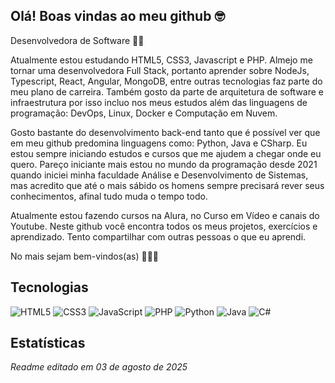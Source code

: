 ## Olá! Boas vindas ao meu github 🤓

Desenvolvedora de Software 👩‍💻

Atualmente estou estudando HTML5, CSS3, Javascript e PHP. Almejo me tornar uma desenvolvedora Full Stack, portanto aprender sobre NodeJs, Typescript, React, Angular, MongoDB, entre outras tecnologias faz parte do meu plano de carreira. Também gosto da parte de arquitetura de software e infraestrutura por isso incluo nos meus estudos além das linguagens de programação: DevOps, Linux, Docker e Computação em Nuvem.

Gosto bastante do desenvolvimento back-end tanto que é possível ver que em meu github predomina linguagens como: Python, Java e CSharp. Eu estou sempre iniciando estudos e cursos que me ajudem a chegar onde eu quero. Pareço iniciante mais estou no mundo da programação desde 2021 quando iniciei minha faculdade Análise e Desenvolvimento de Sistemas, mas acredito que até o mais sábido os homens sempre precisará rever seus conhecimentos, afinal tudo muda o tempo todo.

Atualmente estou fazendo cursos na Alura, no Curso em Vídeo e canais do Youtube. Neste github você encontra todos os meus projetos, exercícios e aprendizado. Tento compartilhar com outras pessoas o que eu aprendi.

No mais sejam bem-vindos(as) 👩‍💻🤓

## Tecnologias

![HTML5](https://img.shields.io/badge/html5-%23E34F26.svg?style=for-the-badge&logo=html5&logoColor=white)
![CSS3](https://img.shields.io/badge/css3-%231572B6.svg?style=for-the-badge&logo=css3&logoColor=white)
![JavaScript](https://img.shields.io/badge/javascript-%23323330.svg?style=for-the-badge&logo=javascript&logoColor=%23F7DF1E)
![PHP](https://img.shields.io/badge/php-%23777BB4.svg?style=for-the-badge&logo=php&logoColor=white)
![Python](https://img.shields.io/badge/python-3670A0?style=for-the-badge&logo=python&logoColor=ffdd54)
![Java](https://img.shields.io/badge/java-%23ED8B00.svg?style=for-the-badge&logo=openjdk&logoColor=white)
![C#](https://img.shields.io/badge/c%23-%23239120.svg?style=for-the-badge&logo=csharp&logoColor=white)

## Estatísticas

_Readme editado em 03 de agosto de 2025_

